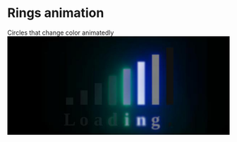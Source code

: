 # Rings animation
Circles that change color animatedly
![Image alt](https://github.com/vladsosnov/css-tricks/blob/master/Animations/Simple%20preloader/demo.jpg)